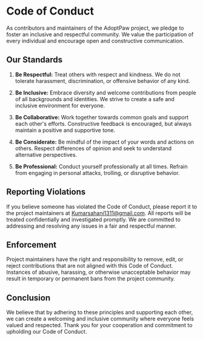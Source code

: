 # Code of Conduct

As contributors and maintainers of the AdoptPaw project, we pledge to foster an inclusive and respectful community. We value the participation of every individual and encourage open and constructive communication.

## Our Standards

1. **Be Respectful:** Treat others with respect and kindness. We do not tolerate harassment, discrimination, or offensive behavior of any kind.

2. **Be Inclusive:** Embrace diversity and welcome contributions from people of all backgrounds and identities. We strive to create a safe and inclusive environment for everyone.

3. **Be Collaborative:** Work together towards common goals and support each other's efforts. Constructive feedback is encouraged, but always maintain a positive and supportive tone.

4. **Be Considerate:** Be mindful of the impact of your words and actions on others. Respect differences of opinion and seek to understand alternative perspectives.

5. **Be Professional:** Conduct yourself professionally at all times. Refrain from engaging in personal attacks, trolling, or disruptive behavior.

## Reporting Violations

If you believe someone has violated the Code of Conduct, please report it to the project maintainers at [Kumarsahani1311@gmail.com](mailto:Kumarsahani1311@gmail.com). All reports will be treated confidentially and investigated promptly. We are committed to addressing and resolving any issues in a fair and respectful manner.

## Enforcement

Project maintainers have the right and responsibility to remove, edit, or reject contributions that are not aligned with this Code of Conduct. Instances of abusive, harassing, or otherwise unacceptable behavior may result in temporary or permanent bans from the project community.

## Conclusion

We believe that by adhering to these principles and supporting each other, we can create a welcoming and inclusive community where everyone feels valued and respected. Thank you for your cooperation and commitment to upholding our Code of Conduct.
